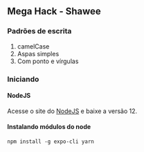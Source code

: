 ## Mega Hack - Shawee

### Padrões de escrita

1. camelCase
2. Aspas simples
3. Com ponto e vírgulas
  
### Iniciando

#### NodeJS
  Acesse o site do [NodeJS](https://nodejs.org/en/download/) e baixe a versão 12.

#### Instalando módulos do node
`npm install -g expo-cli yarn`
